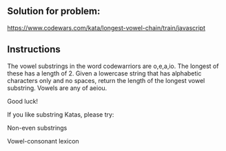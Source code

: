 ## Solution for problem:

https://www.codewars.com/kata/longest-vowel-chain/train/javascript

## Instructions

The vowel substrings in the word codewarriors are o,e,a,io. The longest of these has a length of 2. Given a lowercase string that has alphabetic characters only and no spaces, return the length of the longest vowel substring. Vowels are any of aeiou.

Good luck!

If you like substring Katas, please try:

Non-even substrings

Vowel-consonant lexicon

